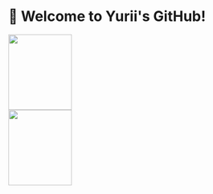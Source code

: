 # 👋 Welcome to Yurii's GitHub!

<div>
  <img height="150px" width="50%" src="https://github-readme-stats.vercel.app/api/top-langs/?username=Yurii-huang&show_icons=true&theme=tokyonight&layout=compact" />
  <img height="150px" width="50%" src="https://github-readme-stats.vercel.app/api?username=Yurii-huang&show_icons=true&theme=tokyonight" />
</div>

